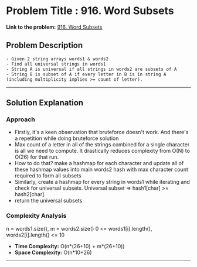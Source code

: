 # Problem Title : 916. Word Subsets

**Link to the problem:** [916. Word Subsets](https://leetcode.com/problems/word-subsets/)

## Problem Description

```
- Given 2 string arrays words1 & words2
- Find all universal strings in words1
- String A is universal if all strings in words2 are subsets of A
- String B is subset of A if every letter in B is in string A (including multiplicity implies >= count of letter).
```

---

## Solution Explanation

### Approach
- Firstly, it's a keen observation that bruteforce doesn't work. And there's a repetition while doing bruteforce solution
- Max count of a letter in all of the strings combined for a single character is all we need to compute. It drastically reduces complexity from O(N) to O(26) for that run.
- How to do that? make a hashmap for each character and update all of these hashmap values into main words2 hash with max character count required to form all subsets
- Similarly, create a hashmap for every string in words1 while iterating and check for universal subsets. Universal subset => hash1[char] >= hash2[char].
- return the universal subsets

### Complexity Analysis
n = words1.size(), m = words2.size()
0 <= words1[i].length(), words2[i].length() <= 10
- **Time Complexity:** O(n*(26+10) + m*(26+10))
- **Space Complexity:** O(n*10+26)

---
